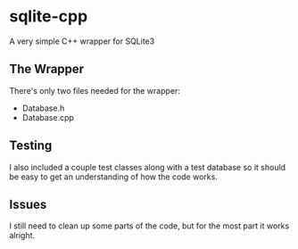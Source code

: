 # sqlite-cpp
A very simple C++ wrapper for SQLite3

## The Wrapper

There's only two files needed for the wrapper:

* Database.h
* Database.cpp

## Testing

I also included a couple test classes along with a test database so it should be easy to get an understanding of how the code works.

## Issues

I still need to clean up some parts of the code, but for the most part it works alright.
